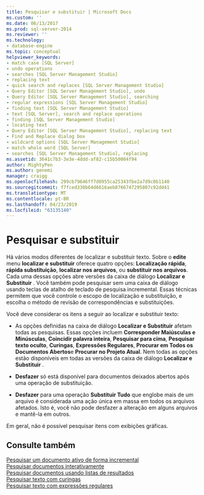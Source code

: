 ```yaml
---
title: Pesquisar e substituir | Microsoft Docs
ms.custom: ''
ms.date: 06/13/2017
ms.prod: sql-server-2014
ms.reviewer: ''
ms.technology:
- database-engine
ms.topic: conceptual
helpviewer_keywords:
- match case [SQL Server]
- undo operations
- searches [SQL Server Management Studio]
- replacing text
- quick search and replaces [SQL Server Management Studio]
- Query Editor [SQL Server Management Studio], undo
- Query Editor [SQL Server Management Studio], searching
- regular expressions [SQL Server Management Studio]
- finding text [SQL Server Management Studio]
- text [SQL Server], search and replace operations
- finding [SQL Server Management Studio]
- locating text
- Query Editor [SQL Server Management Studio], replacing text
- Find and Replace dialog box
- wildcard options [SQL Server Management Studio]
- match whole word [SQL Server]
- searches [SQL Server Management Studio], replacing
ms.assetid: 3641c7b3-3e3e-4ddd-af82-c15b50004f94
author: MightyPen
ms.author: genemi
manager: craigg
ms.openlocfilehash: 299cb79646ff7d0955ca25343fbe2a7d9c0b1140
ms.sourcegitcommit: f7fced330b64d6616aeb8766747295807c92dd41
ms.translationtype: MT
ms.contentlocale: pt-BR
ms.lasthandoff: 04/23/2019
ms.locfileid: "63135140"
---
```

# <a name="search-and-replace"></a>Pesquisar e substituir
  Há vários modos diferentes de localizar e substituir texto. Sobre o **edite** menu **localizar e substituir** oferece quatro opções: **Localização rápida**, **rápida substituição**, **localizar nos arquivos**, ou **substituir nos arquivos**. Cada uma dessas opções abre versões da caixa de diálogo **Localizar e Substituir** . Você também pode pesquisar sem uma caixa de diálogo usando teclas de atalho de teclado de pesquisa incremental. Essas técnicas permitem que você controle o escopo de localização e substituição, e escolha o método de revisão de correspondências e substituições.  
  
 Você deve considerar os itens a seguir ao localizar e substituir texto:  
  
-   As opções definidas na caixa de diálogo **Localizar e Substituir** afetam todas as pesquisas. Essas opções incluem **Corresponder Maiúsculas e Minúsculas**, **Coincidir palavra inteira**, **Pesquisar para cima**, **Pesquisar texto oculto**, **Curingas**, **Expressões Regulares**, **Procurar em Todos os Documentos Abertos**e **Procurar no Projeto Atual**. Nem todas as opções estão disponíveis em todas as versões da caixa de diálogo **Localizar e Substituir** .  
  
-   **Desfazer** só está disponível para documentos deixados abertos após uma operação de substituição.  
  
-   **Desfazer** para uma operação **Substituir Tudo** que englobe mais de um arquivo é considerada uma ação única em massa em todos os arquivos afetados. Isto é, você não pode desfazer a alteração em alguns arquivos e mantê-la em outros.  
  
 Em geral, não é possível pesquisar itens com exibições gráficas.  
  
## <a name="see-also"></a>Consulte também  
 [Pesquisar um documento ativo de forma incremental](search-an-active-document-incrementally.md)   
 [Pesquisar documentos interativamente](search-documents-interactively.md)   
 [Pesquisar documentos usando listas de resultados](search-documents-using-results-lists.md)   
 [Pesquisar texto com curingas](search-text-with-wildcards.md)   
 [Pesquisar texto com expressões regulares](search-text-with-regular-expressions.md)  
  
  
